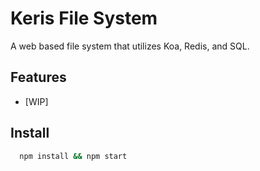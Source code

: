 # Keris File System
A web based file system that utilizes Koa, Redis, and SQL.

## Features
- [WIP]

## Install
```bash
  npm install && npm start
```
